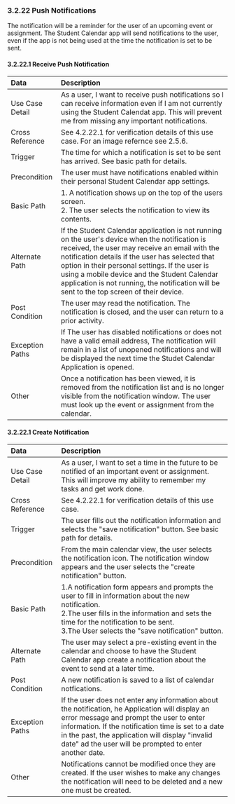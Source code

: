 ### 3.2.22 Push Notifications

The notification will be a reminder for the user of an upcoming event or assignment. The Student Calendar app will send notifications to the user, even if the app is not being used at the time the notification is set to be sent.   

#### 3.2.22.1 Receive Push Notification

| Data          | Description |
|:--------------| :--------------|
|Use Case Detail| As a user, I want to receive push notifications so I can receive information even if I am not currently using the Student Calendat app. This will prevent me from missing any important notifications.|
|Cross Reference | See 4.2.22.1 for verification details of this use case. For an image refernce see 2.5.6.| 
|Trigger        | The time for which a notification is set to be sent has arrived. See basic path for details.|
|Precondition   | The user must have notifications enabled within their personal Student Calendar app settings.|
|Basic Path     | 1. A notification shows up on the top of the users screen.<br>2. The user selects the notification to view its contents.| 
|Alternate Path | If the Student Calendar application is not running on the user's device when the notification is received, the user may receive an email with the notification details if the user has selected that option in their personal settings. If the user is using a mobile device and the Student Calendar application is not running, the notification will be sent to the top screen of their device.|
|Post Condition | The user may read the notification. The notification  is closed, and the user can return to a prior activity.|
|Exception Paths| If The user has disabled notifications or does not have a valid email address, The notification will remain in a list of unopened notifications and will be displayed the next time the Studet Calendar Application is opened.|
|Other          | Once a notification has been viewed, it is removed from the notification list and is no longer visible from the notification window. The user must look up the event or assignment from the calendar. |

#### 3.2.22.1 Create Notification

| Data          | Description |
|:--------------| :--------------|
|Use Case Detail| As a user, I want to set a time in the future to be notified of an important event or assignment. This will improve my ability to remember my tasks and get work done.|
|Cross Reference | See 4.2.22.1 for verification details of this use case.| 
|Trigger        | The user fills out the notification information and selects the "save notification" button. See basic path for details.|
|Precondition   | From the main calendar view, the user selects the notification icon. The notification window appears and the user selects the "create notification" button.|
|Basic Path     | 1.A notification form appears and prompts the user to fill in information about the new notification.<br>2.The user fills in the information and sets the time for the notification to be sent.<br/>3.The User selects the "save notification" button.| 
|Alternate Path | The user may select a pre-existing event in the calendar and choose to have the Student Calendar app create a notification about the event to send at a later time.|
|Post Condition | A new notification is saved to a list of calendar notfications. |
|Exception Paths| If the user does not enter any information about the notification, he Application will display an error message and prompt the user to enter information. If the notification time is set to a date in the past, the application will display "invalid date" ad the user will be prompted to enter another date.|
|Other          | Notifications cannot be modified once they are created. If the user wishes to make any changes the notification will need to be deleted and a new one must be created.|
